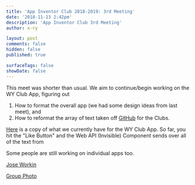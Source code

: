 ```yaml
---
title: 'App Inventor Club 2018-2019: 3rd Meeting'
date: '2018-11-13 2:42pm'
description: 'App Inventor Club 3rd Meeting'
author: x-ry	

layout: post
comments: false
hidden: false
published: true

surfaceTags: false
showDate: false
---
```


This meet was shorter than usual. 
We aim to continue/begin working on the WY Club App, figuring out 
1. How to format the overall app (we had some design ideas from last meet), and
2. How to reformat the array of text taken off [GitHub](https://github.com/X-Ry/2017ClubsTest/blob/master/clubs.json) for the Clubs. 

[Here](https://hungry-visvesvaraya-4c96f0.netlify.com/clubs.json) is a copy of what we currently have for the WY Club App. So far, you hit the "Like Button" and the Web API (Invisible) Component sends over all of the text from

Some people are still working on individual apps too.

[Jose Workin](https://x-ry.github.io/assets/images/posts/app11-13/IMG_20181113_155911708.jpg)

[Group Photo](https://x-ry.github.io/assets/images/posts/app11-13/IMG_20181113_161050150.jpg)
